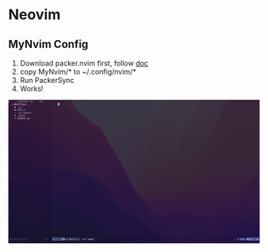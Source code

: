 # Neovim 

## MyNvim Config

1. Download packer.nvim first, follow [doc](https://github.com/wbthomason/packer.nvim)
2. copy MyNvim/* to ~/.config/nvim/*
3. Run PackerSync
4. Works!

![Nvim Demo](/readme_imgs/nvim_1.png)
